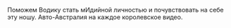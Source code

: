 Поможем Водику стать мИдийной личностью и почувствовать на себе эту ношу. Авто-Австралия на каждое королевское видео.

